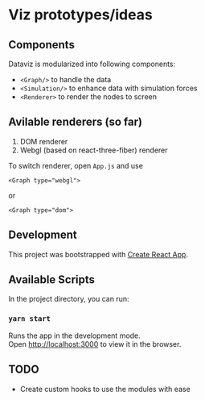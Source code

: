 # Viz prototypes/ideas

## Components

Dataviz is modularized into following components:

- `<Graph/>` to handle the data
- `<Simulation/>` to enhance data with simulation forces
- `<Renderer>` to render the nodes to screen

## Avilable renderers (so far)

1. DOM renderer
2. Webgl (based on react-three-fiber) renderer

To switch renderer, open `App.js` and use

    <Graph type="webgl">

or

    <Graph type="dom">

## Development

This project was bootstrapped with [Create React App](https://github.com/facebook/create-react-app).

## Available Scripts

In the project directory, you can run:

### `yarn start`

Runs the app in the development mode.<br />
Open [http://localhost:3000](http://localhost:3000) to view it in the browser.


## TODO

- Create custom hooks to use the modules with ease